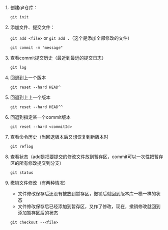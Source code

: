1. 创建git仓库：

   `git init`

2. 添加文件、提交文件：

   `git add <file>` or `git add .`（这个是添加全部修改的文件）

   `git commit -m "message"`

3. 查看commit提交历史（最近到最远的提交日志）

   `git log`

4. 回退到上一个版本

   `git reset --hard HEAD^`

5. 回退到上上一个版本

   `git reset --hard HEAD^^`

6. 回退到指定某一个commit版本

   `git reset --hard <commitId>`

7. 查看命令历史（当回退版本后又想恢复到新版本时

   `git reflog`

8. 查看状态（add是把要提交的修改文件放到暂存区，commit可以一次性把暂存区的所有修改提交到分支）

   `git status`

9. 撤销文件修改（有两种情况）

   + 文件修改保存后还没有被放到暂存区，撤销后就回到版本库一模一样的状态
   + 文件修改保存后已经添加到暂存区，又作了修改，现在，撤销修改就回到添加暂存区后的状态

   `git checkout --<file>`

   